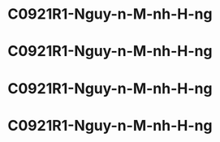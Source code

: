 # C0921R1-Nguy-n-M-nh-H-ng
# C0921R1-Nguy-n-M-nh-H-ng
# C0921R1-Nguy-n-M-nh-H-ng
# C0921R1-Nguy-n-M-nh-H-ng
